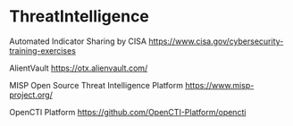# ThreatIntelligence

Automated Indicator Sharing by CISA
https://www.cisa.gov/cybersecurity-training-exercises

AlientVault
https://otx.alienvault.com/

MISP Open Source Threat Intelligence Platform
https://www.misp-project.org/

OpenCTI Platform
https://github.com/OpenCTI-Platform/opencti
